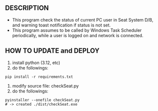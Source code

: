 ## DESCRIPTION
* This program check the status of current PC user in Seat System D/B, and warning toast notification if status is not set.
* This program assumes to be called by Windows Task Scheduler periodically, while a user is logged on and network is connected.

## HOW TO UPDATE and DEPLOY
1. install python (3.12, etc)
1. do the followings:
```
pip install -r requirements.txt
```
1. modify source file: checkSeat.py
1. do the followings:
```
pyinstaller --onefile checkSeat.py  
# -> created ./dist/checkSeat.exe
```
